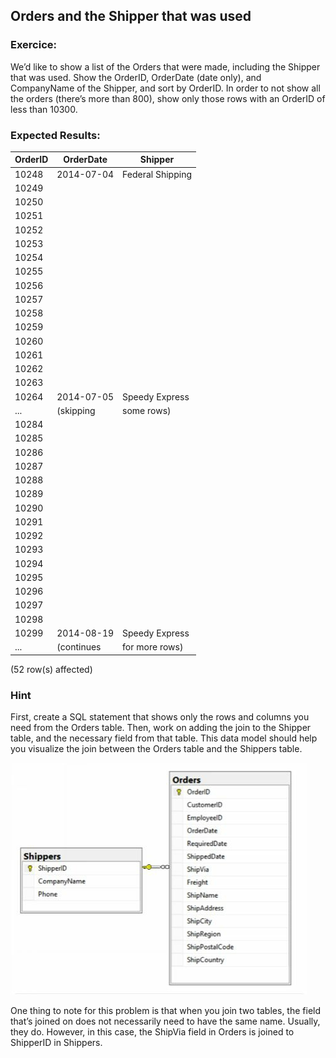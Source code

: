 ## Orders and the Shipper that was used

### Exercice:

We’d like to show a list of the Orders that were made, including the Shipper that was used. Show the OrderID, OrderDate (date only), and CompanyName of the Shipper, and sort by OrderID.
In order to not show all the orders (there’s more than 800), show only those rows with an OrderID of less than 10300.

### Expected Results:

| OrderID | OrderDate | Shipper          |
|---------|-----------|------------------|
| 10248   | 2014-07-04| Federal Shipping |
| 10249   |           |                  |
| 10250   |           |                  |
| 10251   |           |                  |
| 10252   |           |                  |
| 10253   |           |                  |
| 10254   |           |                  |
| 10255   |           |                  |
| 10256   |           |                  |
| 10257   |           |                  |
| 10258   |           |                  |
| 10259   |           |                  |
| 10260   |           |                  |
| 10261   |           |                  |
| 10262   |           |                  |
| 10263   |           |                  |
| 10264   | 2014-07-05| Speedy Express   |
| ...     | (skipping  | some rows)       |
| 10284   |           |                  |
| 10285   |           |                  |
| 10286   |           |                  |
| 10287   |           |                  |
| 10288   |           |                  |
| 10289   |           |                  |
| 10290   |           |                  |
| 10291   |           |                  |
| 10292   |           |                  |
| 10293   |           |                  |
| 10294   |           |                  |
| 10295   |           |                  |
| 10296   |           |                  |
| 10297   |           |                  |
| 10298   |           |                  |
| 10299   | 2014-08-19| Speedy Express   |
| ...     | (continues| for more rows)    |


(52 row(s) affected)

### Hint

First, create a SQL statement that shows only the rows and columns you need from the Orders table.
Then, work on adding the join to the Shipper table, and the necessary field from that table.
This data model should help you visualize the join between the Orders table and the Shippers table.

![Alt text](join_between_orders_and_shippers.png)

One thing to note for this problem is that when you join two tables, the field that’s joined on does not necessarily need to have the same name.
Usually, they do. However, in this case, the ShipVia field in Orders is joined to ShipperID in Shippers.
